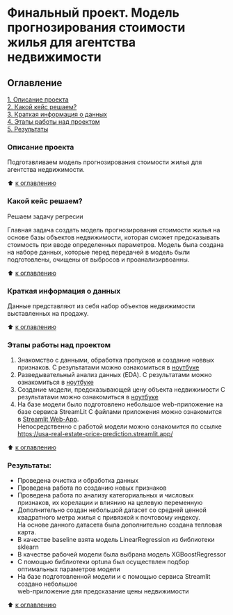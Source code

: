 # Финальный проект. Модель прогнозирования стоимости жилья для агентства недвижимости

## Оглавление  
[1. Описание проекта](./README.md#Описание-проекта)  
[2. Какой кейс решаем?](./README.md#Какой-кейс-решаем)  
[3. Краткая информация о данных](./README.md#Краткая-информация-о-данных)  
[4. Этапы работы над проектом](./README.md#Этапы-работы-над-проектом)  
[5. Результаты](./README.md#Результаты)    


### Описание проекта    
Подготавливаем модель прогнозирования стоимости жилья для агентства недвижимости.

:arrow_up: [к оглавлению](README.md#Оглавление)


### Какой кейс решаем? 

Решаем задачу регресии

Главная задача создать модель прогнозирования стоимости жилья на основе базы объектов недвижимости, которая сможет предсказывать стоимость при вводе определенных параметров.
Модель была создана на наборе данных, которые перед передачей в модель были подготовлены, очищены от выбросов и проанализирвоанны.

:arrow_up: [к оглавлению](README.md#Оглавление)

### Краткая информация о данных

Данные представляют из себя набор объектов недвижимости выставленных на продажу.
  
:arrow_up: [к оглавлению](README.md#Оглавление)


### Этапы работы над проектом

1. Знакомство с данными, обработка пропусков и создание новвых признаков.
C результатами можно ознакомиться в [ноутбуке](Project_Final_Part_1_Data.ipynb)
2. Разведывательный анализ данных (EDA).
C результатами можно ознакомиться в [ноутбуке](Project_Final_Part_2_EDA.ipynb)
3. Создание модели, предсказывающей цену объекта недвижимости
C результатами можно ознакомиться в [ноутбуке](Project_Final_Part_3_Model.ipynb)
4. На базе модели было подготовлено небольшое web-приложение на базе сервиса StreamLit
C файлами приложения можно ознакомится в [Streamlit Web-App](streamlit_app).\
Непосредственно с работой модели можно ознакомится по ссылке https://usa-real-estate-price-prediction.streamlit.app/

:arrow_up: [к оглавлению](README.md#Оглавление)


### Результаты:  
* Проведена очистка и обработка данных
* Проведена работа по созданию новых признаков
* Проведена работа по анализу категориальных и числовых признаков, их корелации и влиянию на целевую переменную
* Дополнительно создан небольшой датасет со средней ценной квадратного метра жилья с привязкой к почтовому индексу.\
На основе данного датасета была дополнительно создана тепловая карта.
* В качестве baseline взята модель LinearRegression из библиотеки sklearn
* В качестве рабочей модели была выбрана модель XGBoostRegressor
* С помощью библиотеки optuna был осуществлен подбор оптимальных параметров модели
* На базе подготовленной модели и с помощью сервиса Streamlit создано небольшое\
web-приложение для предсказание цены недвижимости



:arrow_up: [к оглавлению](README.md#Оглавление)
